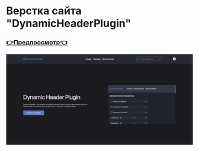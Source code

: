 # Верстка сайта "DynamicHeaderPlugin" 
### [👉Предпросмотр👈](https://franzzzz1.github.io/DynamicHeaderPlugin/)
![Preview Image](https://github.com/FranzZZz1/DynamicHeaderPlugin/raw/main/img/preview/1.jpg)
